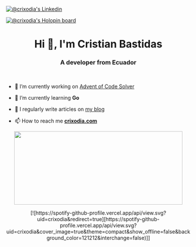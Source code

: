 [![@crixodia's Linkedin](<https://img.shields.io/badge/LinkedIn-0077B5?style=for-the-badge&logo=linkedin&logoColor=white>)](https://www.linkedin.com/in/crixodia)

[![@crixodia's Holopin board](https://holopin.me/crixodia)](https://holopin.io/@crixodia)

<h1 align="center">Hi 🫡, I'm Cristian Bastidas</h1>
<h3 align="center">A developer from Ecuador</h3>

</br>

- 🔭 I’m currently working on [Advent of Code Solver](https://aoc.crixodia.com/)

- 🌱 I’m currently learning **Go**

- 📝 I regularly write articles on [my blog](https://blog.crixodia.com/)

- 📫 How to reach me **[crixodia.com](https://crixodia.com)**

<p align="center">
  <img width="460" height="200" src="https://github-readme-streak-stats.herokuapp.com/?user=crixodia&theme=github-dark-blue&hide_border=true">
</p>

<p align="center">
[![https://spotify-github-profile.vercel.app/api/view.svg?uid=crixodia&redirect=true][https://spotify-github-profile.vercel.app/api/view.svg?uid=crixodia&cover_image=true&theme=compact&show_offline=false&background_color=121212&interchange=false)]]
</p>
